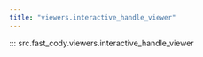 ```yaml
---
title: "viewers.interactive_handle_viewer"
---
```


::: src.fast_cody.viewers.interactive_handle_viewer
